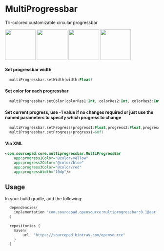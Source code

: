# MultiProgressbar
 Tri-colored customizable circular progressbar
 
 <p>
<img src="https://user-images.githubusercontent.com/5505872/62622916-1d354d00-b952-11e9-89f2-e81efbe001ff.png" width="100" height = "100"/>
<img src="https://user-images.githubusercontent.com/5505872/62622917-1dcde380-b952-11e9-90e7-4ec26edd86a0.png" width="100" height = "100"/>
 <img src="https://user-images.githubusercontent.com/5505872/62622918-1e667a00-b952-11e9-941a-d81f354d8208.png" width="100" height = "100"/>
 <img src="https://user-images.githubusercontent.com/5505872/62622920-1e667a00-b952-11e9-982c-86ce3f47a10c.png" width="100" height = "100"/>
 </p>


#### Set progressbar width
``` kotlin
  multiProgressbar.setWidth(width:Float)
  ```
#### Set color for each progressbar
``` kotlin
  multiProgressbar.setColor(colorRes1:Int, colorRes2:Int, colorRes3:Int)
```
#### Set current progress, use -1 value if no changes required or just use the named parameters to specify which progress to change
``` kotlin
  multiProgressbar.setProgress(progress1:Float,progress2:Float,progress3:Float)
  multiProgressbar.setProgress(progress1=60f)

```

#### Via XML
```xml
<com.sourcepad.core.multiprogressbar.MultiProgressBar
    app:progress1Color="@color/yellow"
    app:progress2Color="@color/blue"
    app:progress3Color="@color/red"
    app:progressWidth="10dp"/>
```

## Usage
In your build.gradle, add the following:
``` groovy
  dependencies{
    implementation 'com.sourcepad.opensource:multiprogressbar:0.1@aar'
  }
  
  repositories {
    maven{
        url  "https://sourcepad.bintray.com/opensource"
    }
  }

```

